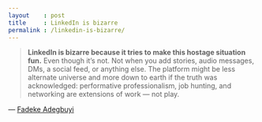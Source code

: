 ```yaml
---
layout    : post
title     : LinkedIn is bizarre
permalink : /linkedin-is-bizarre/
---
```


> **LinkedIn is bizarre because it tries to make this hostage situation fun.**
> Even though it’s not. Not when you add stories, audio messages, DMs, a social
> feed, or anything else. The platform might be less alternate universe and
> more down to earth if the truth was acknowledged: performative
> professionalism, job hunting, and networking are extensions of work &mdash; not play.

&mdash; [Fadeke Adegbuyi][twitter]

[twitter]: https://twitter.com/fadeke_adegbuyi
